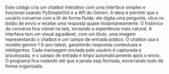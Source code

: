 Este código cria um chatbot interativo com uma interface simples e funcional usando PySimpleGUI e a API do Gemini. A ideia é permitir que o usuário converse com a IA de forma fluida: ele digita uma pergunta, clica no botão de envio e recebe uma resposta quase instantaneamente. O histórico da conversa fica visível na tela, tornando a experiência mais natural. A interface tem um visual agradável, com um título, uma imagem representando o chatbot e um campo de entrada prático. O chatbot usa o modelo gemini-1.5-pro-latest, garantindo respostas contextuais e inteligentes. Cada mensagem enviada pelo usuário é capturada e processada, e o campo de entrada é limpo automaticamente após o envio. O programa fica rodando até que a janela seja fechada, encerrando tudo de forma organizada.
